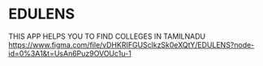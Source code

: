 # EDULENS
THIS APP HELPS YOU TO FIND COLLEGES IN TAMILNADU
https://www.figma.com/file/vDHKRIFGUSclkzSk0eXQtY/EDULENS?node-id=0%3A1&t=UsAn6Puz9OVOUc1u-1
